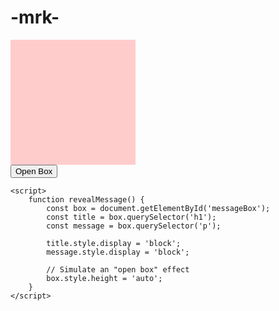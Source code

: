 # -mrk-
<!DOCTYPE html>
<html lang="en">
<head>
    <meta charset="UTF-8">
    <meta http-equiv="X-UA-Compatible" content="IE=edge">
    <meta name="viewport" content="width=device-width, initial-scale=1.0">
    <title>Valentine's Surprise</title>
    <style>
        #messageBox {
            width: 200px;
            height: 200px;
            background-color: #fcc;
            overflow: hidden;
            transition: height 1s ease-in-out;
        }
    </style>
</head>
<body>
    <div id="messageBox">
        <h1 style="display: none;">Happy Valentine's Day!</h1>
        <p style="display: none;">You're special to me. Click the button to reveal the message.</p>
    </div>
    <button onclick="revealMessage()">Open Box</button>

    <script>
        function revealMessage() {
            const box = document.getElementById('messageBox');
            const title = box.querySelector('h1');
            const message = box.querySelector('p');

            title.style.display = 'block';
            message.style.display = 'block';

            // Simulate an "open box" effect
            box.style.height = 'auto';
        }
    </script>
</body>
</html>
